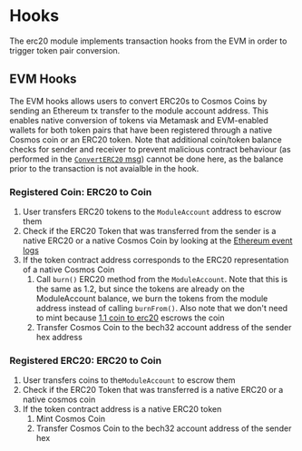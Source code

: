 <!--
order: 5
-->

# Hooks

The erc20 module implements transaction hooks from the EVM in order to trigger
token pair conversion.

## EVM Hooks

The EVM hooks allows users to convert ERC20s to Cosmos Coins by sending an
Ethereum tx transfer to the module account address. This enables native
conversion of tokens via Metamask and EVM-enabled wallets for both token pairs
that have been registered through a native Cosmos coin or an ERC20 token. Note
that additional coin/token balance checks for sender and receiver to prevent
malicious contract behaviour (as performed in the
[`ConvertERC20` msg](03_state_transitions.md#21-erc20-to-coin)) cannot be done
here, as the balance prior to the transaction is not avaialble in the hook.

### Registered Coin: ERC20 to Coin

1.  User transfers ERC20 tokens to the `ModuleAccount` address to escrow them
2.  Check if the ERC20 Token that was transferred from the sender is a native
    ERC20 or a native Cosmos Coin by looking at the
    [Ethereum event logs](https://medium.com/mycrypto/understanding-event-logs-on-the-ethereum-blockchain-f4ae7ba50378#:~:text=A%20log%20record%20can%20be,or%20a%20change%20of%20ownership.\&text=Each%20log%20record%20consists%20of,going%20on%20in%20an%20event)
3.  If the token contract address corresponds to the ERC20 representation of a
    native Cosmos Coin
    1.  Call `burn()` ERC20 method from the `ModuleAccount`. Note that this is the
        same as 1.2, but since the tokens are already on the ModuleAccount
        balance, we burn the tokens from the module address instead of calling
        `burnFrom()`. Also note that we don't need to mint because
        [1.1 coin to erc20](03_state_transitions.md#11-coin-to-erc20) escrows the
        coin
    2.  Transfer Cosmos Coin to the bech32 account address of the sender hex
        address

### Registered ERC20: ERC20 to Coin

1.  User transfers coins to the`ModuleAccount` to escrow them
2.  Check if the ERC20 Token that was transferred is a native ERC20 or a native
    cosmos coin
3.  If the token contract address is a native ERC20 token
    1.  Mint Cosmos Coin
    2.  Transfer Cosmos Coin to the bech32 account address of the sender hex
